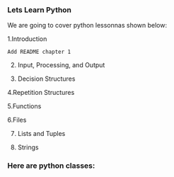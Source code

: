 ### Lets Learn Python

We are going to cover python lessonnas shown below:

  1.Introduction
  
	Add README chapter 1
 
2. Input, Processing, and Output
 
4. Decision Structures

4.Repetition Structures

5.Functions

6.Files
 


7. Lists and Tuples

8. Strings
   
### Here are python classes:
